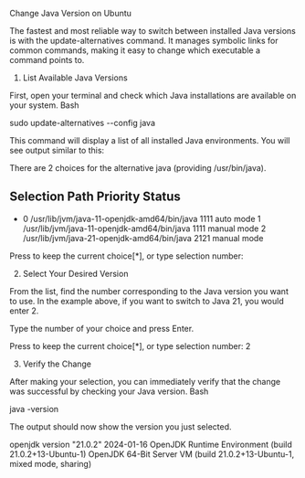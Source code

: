 Change Java Version on Ubuntu

The fastest and most reliable way to switch between installed Java versions is with the update-alternatives command. It manages symbolic links for common commands, making it easy to change which executable a command points to.

1. List Available Java Versions

First, open your terminal and check which Java installations are available on your system.
Bash

sudo update-alternatives --config java

This command will display a list of all installed Java environments. You will see output similar to this:

There are 2 choices for the alternative java (providing /usr/bin/java).

Selection    Path                                      Priority   Status
------------------------------------------------------------
* 0            /usr/lib/jvm/java-11-openjdk-amd64/bin/java   1111      auto mode
  1            /usr/lib/jvm/java-11-openjdk-amd64/bin/java   1111      manual mode
  2            /usr/lib/jvm/java-21-openjdk-amd64/bin/java   2121      manual mode

Press <enter> to keep the current choice[*], or type selection number:

2. Select Your Desired Version

From the list, find the number corresponding to the Java version you want to use. In the example above, if you want to switch to Java 21, you would enter 2.

Type the number of your choice and press Enter.

Press <enter> to keep the current choice[*], or type selection number: 2

3. Verify the Change

After making your selection, you can immediately verify that the change was successful by checking your Java version.
Bash

java -version

The output should now show the version you just selected.

openjdk version "21.0.2" 2024-01-16
OpenJDK Runtime Environment (build 21.0.2+13-Ubuntu-1)
OpenJDK 64-Bit Server VM (build 21.0.2+13-Ubuntu-1, mixed mode, sharing)
